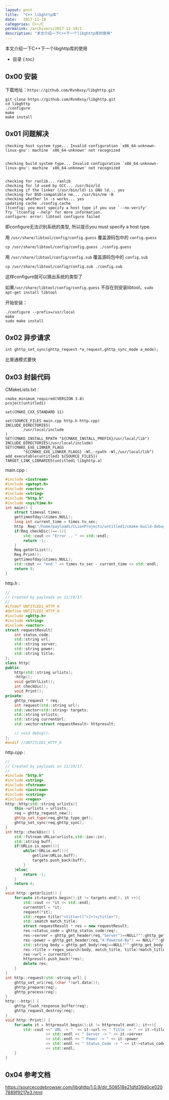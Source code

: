 ```yaml
---
layout: post
title:  "C++ libghttp库"
date:   2017-11-19
categories: C++/C
permalink: /archivers/2017-11-19/1
description: "本文介绍一下C++下一个libghttp库的使用"
---
```

本文介绍一下C++下一个libghttp库的使用
<!--more-->

* 目录
{:toc}

## 0x00 安装

下载地址：`https://github.com/Rvn0xsy/libghttp.git`


```
git clone https://github.com/Rvn0xsy/libghttp.git
cd libghttp
./configure
make
make install
```

## 0x01 问题解决

```
checking host system type... Invalid configuration `x86_64-unknown-linux-gnu': machine `x86_64-unknown' not recognized


checking build system type... Invalid configuration `x86_64-unknown-linux-gnu': machine `x86_64-unknown' not recognized


checking for ranlib... ranlib
checking for ld used by GCC... /usr/bin/ld
checking if the linker (/usr/bin/ld) is GNU ld... yes
checking for BSD-compatible nm... /usr/bin/nm -B
checking whether ln -s works... yes
updating cache ./config.cache
ltconfig: you must specify a host type if you use `--no-verify'
Try `ltconfig --help' for more information.
configure: error: libtool configure failed
```

即configure无法识别系统的类型, 所以提示you must specify a host type.

用 `/usr/share/libtool/config/config.guess` 覆盖源码包中的 `config.guess`

`cp /usr/share/libtool/config/config.guess ./config.guess`

用 `/usr/share/libtool/config/config.sub` 覆盖源码包中的 `config.sub`

`cp /usr/share/libtool/config/config.sub ./config.sub`

这样configure就可以猜出系统的类型了

如果`/usr/share/libtool/config/config.guess` 不存在则安装libtool，`sudo apt-get install libtool`

开始安装：
```
./configure --prefix=/usr/local
make 
sudo make install
```

## 0x02 异步请求

`int ghttp_set_sync(ghttp_request *a_request,ghttp_sync_mode a_mode);`

比普通模式要快

## 0x03 封装代码

CMakeLists.txt :

```
cmake_minimum_required(VERSION 3.8)
project(untitled1)

set(CMAKE_CXX_STANDARD 11)

set(SOURCE_FILES main.cpp http.h http.cpp)
INCLUDE_DIRECTORIES(
        /usr/local/include
)
SET(CMAKE_INSTALL_RPATH "${CMAKE_INSTALL_PREFIX}/usr/local/lib")
INCLUDE_DIRECTORIES(/usr/local/include)
SET(CMAKE_EXE_LINKER_FLAGS
        "${CMAKE_EXE_LINKER_FLAGS} -Wl,-rpath -Wl,/usr/local/lib")
add_executable(untitled1 ${SOURCE_FILES})
TARGET_LINK_LIBRARIES(untitled1 libghttp.a)
```

main.cpp :

```cpp
#include <iostream>
#include <getopt.h>
#include <vector>
#include <string>
#include "http.h"
#include <sys/time.h>
int main() {
    struct timeval times;
    gettimeofday(&times,NULL);
    long int current_time = times.tv_sec;
    http  Req("/home/payloads/CLionProjects/untitled1/cmake-build-debug/url");
    if(Req.checkDic()==-1){
        std::cout << "Error .. " << std::endl;
        return -1;
    }
    Req.getUrlList();
    Req.Print();
    gettimeofday(&times,NULL);
    std::cout << "end " << times.tv_sec - current_time << std::endl;
    return 0;
}
```

http.h :
```cpp
//
// Created by payloads on 11/19/17.
//
#ifndef UNTITLED1_HTTP_H
#define UNTITLED1_HTTP_H
#include <ghttp.h>
#include <string>
#include <vector>
struct requestResult{
    int status_code;
    std::string url;
    std::string server;
    std::string power;
    std::string title;
};
class http{
public:
    http(std::string urlists);
    ~http();
    void getUrlList();
    int checkDic();
    void Print();
private:
    ghttp_request * req;
    int request(std::string url);
    std::vector<std::string> targets;
    std::string urlists;
    std::string currentUrl;
    std::vector<struct requestResult> httpresult;

    // void debug();
};
#endif //UNTITLED1_HTTP_H
```

http.cpp :
```cpp
//
// Created by payloads on 11/19/17.
//
#include "http.h"
#include <string>
#include <fstream>
#include <iostream>
#include <cstring>
#include <regex>
http::http(std::string urlists){
    this->urlists = urlists;
    req = ghttp_request_new();
    ghttp_set_type(req,ghttp_type_get);
    ghttp_set_sync(req,ghttp_sync);
}
int http::checkDic() {
    std::fstream URLio(urlists,std::ios::in);
    std::string buff;
    if(URLio.is_open()){
        while(!URLio.eof()){
            getline(URLio,buff);
            targets.push_back(buff);
        }
    }else{
        return -1;
    }
    return 0;
}
void http::getUrlList() {
    for(auto it=targets.begin();it != targets.end(); it ++){
        std::cout << *it << std::endl;
        currentUrl = *it;
        request(*it);
        std::regex title("<title>([^<]+)</title>");
        std::smatch match_title;
        struct requestResult * res = new requestResult;
        res->status_code = ghttp_status_code(req);
        res->server = ghttp_get_header(req,"Server")==NULL?"":ghttp_get_header(req,"Server");
        res->power = ghttp_get_header(req,"X-Powered-By") == NULL?"":ghttp_get_header(req,"X-Powered-By");
        std::string body = ghttp_get_body(req)==NULL?"":ghttp_get_body(req);
        res->title = regex_search(body, match_title, title)?match_title[1].str():"";
        res->url = currentUrl;
        httpresult.push_back(*res);
        delete res;
    }
}
int http::request(std::string url) {
    ghttp_set_uri(req,(char *)url.data());
    ghttp_prepare(req);
    ghttp_process(req);
}
http::~http() {
    ghttp_flush_response_buffer(req);
    ghttp_request_destroy(req);
}
void http::Print() {
    for(auto it = httpresult.begin();it != httpresult.end(); it++){
        std::cout <<" URL -> "  << it->url << " Title -> " << it->title
                  << std::endl << " Server -> " << it->server
                  << std::endl << " Power -> " << it->power
                  << std::endl << " Status_Code -> " << it->status_code
                  << std::endl;
    }
}
```

## 0x04 参考文档

https://sourcecodebrowser.com/libghttp/1.0.9/dir_506518e21dfd39d0ce0207889f9217e3.html



